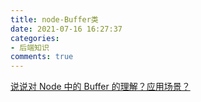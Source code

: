 ```yaml
---
title: node-Buffer类
date: 2021-07-16 16:27:37
categories:
- 后端知识
comments: true
---
```


[说说对 Node 中的 Buffer 的理解？应用场景？](https://mp.weixin.qq.com/s?__biz=MzU1OTgxNDQ1Nw==&mid=2247487795&idx=2&sn=362a6622d7deeca152466064f548ab88&chksm=fc10d365cb675a73bc99314a82dfd1d67defdd0da1064cb38e98a81d3e54f66e27b99d9a0ecb&scene=178&cur_album_id=1893465646416330758#rd)